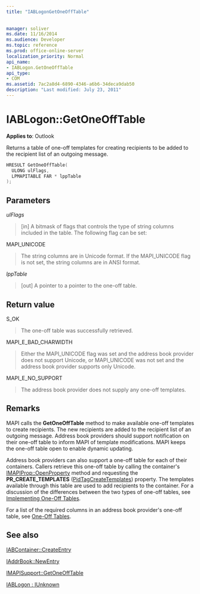 ```yaml
---
title: "IABLogonGetOneOffTable"
 
 
manager: soliver
ms.date: 11/16/2014
ms.audience: Developer
ms.topic: reference
ms.prod: office-online-server
localization_priority: Normal
api_name:
- IABLogon.GetOneOffTable
api_type:
- COM
ms.assetid: 7ac2a8d4-6890-4346-a6b6-34deca9dab50
description: "Last modified: July 23, 2011"
---
```


# IABLogon::GetOneOffTable

  
  
**Applies to**: Outlook 
  
Returns a table of one-off templates for creating recipients to be added to the recipient list of an outgoing message.
  
```cpp
HRESULT GetOneOffTable(
  ULONG ulFlags,
  LPMAPITABLE FAR * lppTable
);
```

## Parameters

 _ulFlags_
  
> [in] A bitmask of flags that controls the type of string columns included in the table. The following flag can be set:
    
MAPI_UNICODE 
  
> The string columns are in Unicode format. If the MAPI_UNICODE flag is not set, the string columns are in ANSI format.
    
 _lppTable_
  
> [out] A pointer to a pointer to the one-off table.
    
## Return value

S_OK 
  
> The one-off table was successfully retrieved.
    
MAPI_E_BAD_CHARWIDTH 
  
> Either the MAPI_UNICODE flag was set and the address book provider does not support Unicode, or MAPI_UNICODE was not set and the address book provider supports only Unicode.
    
MAPI_E_NO_SUPPORT 
  
> The address book provider does not supply any one-off templates.
    
## Remarks

MAPI calls the **GetOneOffTable** method to make available one-off templates to create recipients. The new recipients are added to the recipient list of an outgoing message. Address book providers should support notification on their one-off table to inform MAPI of template modifications. MAPI keeps the one-off table open to enable dynamic updating. 
  
Address book providers can also support a one-off table for each of their containers. Callers retrieve this one-off table by calling the container's [IMAPIProp::OpenProperty](imapiprop-openproperty.md) method and requesting the **PR_CREATE_TEMPLATES** ([PidTagCreateTemplates](pidtagcreatetemplates-canonical-property.md)) property. The templates available through this table are used to add recipients to the container. For a discussion of the differences between the two types of one-off tables, see [Implementing One-Off Tables](implementing-one-off-tables.md).
  
For a list of the required columns in an address book provider's one-off table, see [One-Off Tables](one-off-tables.md).
  
## See also



[IABContainer::CreateEntry](iabcontainer-createentry.md)
  
[IAddrBook::NewEntry](iaddrbook-newentry.md)
  
[IMAPISupport::GetOneOffTable](imapisupport-getoneofftable.md)
  
[IABLogon : IUnknown](iablogoniunknown.md)

